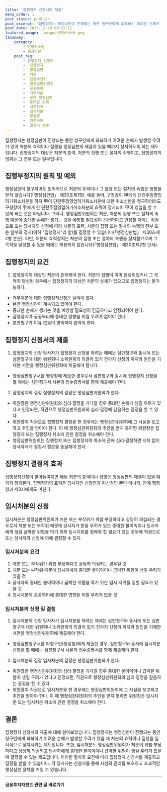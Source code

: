```yaml
---
title: '집행정지 신청서의 제출'
menu_order: 1
post_status: publish
post_excerpt: '집행정지는 행정심판이 진행되는 동안 청구인에게 회복하기 어려운 손해가 발생할 우려가 있어 처분의 효력이나 집행을 행정심판의 재결이 있을 때까지 정지하도록 하는 제도입니다. 집행정지의 대상은 처분의 효력, 처분의 집행 또는 절차의 속행이고, 집행정지의 범위는 그 전부 또는 일부입니다.'
post_date: 2023-12-29 09:22:11
featured_image: _images/민형사소송.png
taxonomy:
    category:
        - 민형사소송
        - 행정심판
    post_tag:
        - 집행정지 신청서
        -  집행정지
        -  행정심판
        -  처분
        -  집행부정지
        -  행정심판위원회
        -  공공복리
        -  거부처분
        -  본안 행정심판
        -  중대한 손해
        -  심판청구
        -  임시처분
        -  행정청
        -  피청구인
        -  결정서 정본
---
```



집행정지는 행정심판이 진행되는 동안 청구인에게 회복하기 어려운 손해가 발생할 우려가 있어 처분의 효력이나 집행을 행정심판의 재결이 있을 때까지 정지하도록 하는 제도입니다. 집행정지의 대상은 처분의 효력, 처분의 집행 또는 절차의 속행이고, 집행정지의 범위는 그 전부 또는 일부입니다.

## 집행부정지의 원칙 및 예외

행정심판이 청구되어도 원칙적으로 처분의 효력이나 그 집행 또는 절차의 속행은 영향을 받지 않습니다(「행정심판법」 제30조제1항). 예를 들어, 구청장이 甲에게 단란주점영업허가취소처분을 하자 甲이 단란주점영업허가취소처분에 대한 취소심판을 청구하더라도 구청장이 甲에게 한 단란주점영업허가취소처분의 효력이 정지되어 甲이 영업을 할 수 있게 되는 것은 아닙니다. 그러나, 행정심판위원회는 처분, 처분의 집행 또는 절차의 속행 때문에 중대한 손해가 생기는 것을 예방할 필요성이 긴급하다고 인정할 때에는 직권으로 또는 당사자의 신청에 따라 처분의 효력, 처분의 집행 또는 절차의 속행의 전부 또는 일부의 정지(이하 "집행정지"라 함)를 결정할 수 있습니다(「행정심판법」 제30조제2항 본문). 다만, 처분의 효력정지는 처분의 집행 또는 절차의 속행을 정지함으로써 그 목적을 달성할 수 있을 때에는 허용되지 않습니다(「행정심판법」 제30조제2항 단서).

## 집행정지의 요건

1. 집행정지의 대상인 처분이 존재해야 한다.
처분의 집행이 이미 완료되었거나 그 목적이 달성된 경우에는 집행정지의 대상인 처분의 실체가 없으므로 집행정지는 불가능하다.
  - 거부처분에 대한 집행정지신청은 실익이 없다.
  - 본안 행정심판이 계속되고 있어야 한다.
  - 중대한 손해가 생기는 것을 예방할 필요성이 긴급하다고 인정되어야 한다.
  - 집행정지가 공공복리에 중대한 영향을 미칠 우려가 없어야 한다.
  - 본안청구가 이유 없음이 명백하지 않아야 한다.

## 집행정지 신청서의 제출

1. 집행정지의 신청
당사자가 집행정지 신청을 하려는 때에는 심판청구와 동시에 또는 심판청구에 대한 위원회나 소위원회의 의결이 있기 전까지 신청의 취지와 원인을 기재한 서면을 행정심판위원회에 제출해야 합니다.
  - 행정심판청구서를 행정청에 제출한 경우로서 심판청구와 동시에 집행정지 신청을 할 때에는 심판청구서 사본과 접수증명서를 함께 제출해야 한다.

2. 집행정지의 결정
집행정지의 결정은 행정심판위원회가 한다.
  - 위원장은 행정심판위원회의 심리·결정을 기다릴 경우 중대한 손해가 생길 우려가 있다고 인정되면, 직권으로 행정심판위원회의 심리·결정에 갈음하는 결정을 할 수 있다.
  - 위원장이 직권으로 집행정지 결정을 한 경우에는 행정심판위원회에 그 사실을 보고하고 추인을 받아야 한다. 이 때 행정심판위원회의 추인을 받지 못하면 위원장은 집행정지 또는 집행정지 취소에 관한 결정을 취소해야 한다.
  - 행정심판위원회는 집행정지 또는 집행정지의 취소에 관해 심리·결정하면 지체 없이 당사자에게 결정서 정본을 송달해야 한다.

## 집행정지 결정의 효과

집행정지신청이 받아들여지면 해당 처분의 효력이나 집행은 행정심판의 재결이 있을 때까지 정지된다. 집행정지의 효력은 당사자인 신청인과 피신청인 뿐만 아니라, 관계 행정청과 제3자에게도 미친다.

## 임시처분의 신청

임시처분은 행정심판위원회가 처분 또는 부작위가 위법·부당하다고 상당히 의심되는 경우로서 처분 또는 부작위 때문에 당사자가 받을 우려가 있는 중대한 불이익이나 당사자에게 생길 급박한 위험을 막기 위해 임시지위를 정해야 할 필요가 있는 경우에 직권으로 또는 당사자의 신청에 의해 결정할 수 있다.

### 임시처분의 요건

1. 처분 또는 부작위가 위법·부당하다고 상당히 의심되는 경우일 것
2. 처분 또는 부작위 때문에 당사자에게 중대한 불이익이나 급박한 위험이 생길 우려가 있을 것
3. 당사자의 중대한 불이익이나 급박한 위험을 막기 위한 임시 지위를 정할 필요가 있을 것
4. 임시처분이 공공복리에 중대한 영향을 미칠 우려가 없을 것

### 임시처분의 신청 및 결정

1. 임시처분의 신청
당사자가 임시처분을 하려는 때에는 심판청구와 동시에 또는 심판청구에 대한 위원회나 소위원회의 의결이 있기 전까지 신청의 취지와 원인을 기재한 서면을 행정심판위원회에 제출해야 한다.
  - 행정심판청구서를 피청구인(행정청)에게 제출한 경우, 심판청구와 동시에 임시처분 신청을 할 때에는 심판청구서 사본과 접수증명서를 함께 제출해야 한다.

2. 임시처분의 결정
임시처분의 결정은 행정심판위원회가 한다.
  - 위원장은 행정심판위원회의 심리·결정을 기다릴 경우 중대한 불이익이나 급박한 위험이 생길 우려가 있다고 인정되면, 직권으로 행정심판위원회의 심리·결정을 갈음하는 결정을 할 수 있다.
  - 위원장이 직권으로 임시처분을 한 경우에는 행정심판위원회에 그 사실을 보고하고 추인을 받아야 한다. 이 때 행정심판위원회의 추인을 받지 못하면 위원장은 임시처분 또는 임시처분 취소에 관한 결정을 취소해야 한다. 

## 결론

집행정지 신청서의 제출에 대해 알아보았습니다. 집행정지는 행정심판이 진행되는 동안 청구인에게 회복하기 어려운 손해가 발생할 우려가 있을 때 처분의 효력이나 집행을 일시적으로 정지시키는 제도입니다. 또한, 임시처분도 행정심판위원회가 처분이 위법·부당하다고 상당히 의심되고 당사자에게 중대한 불이익이나 급박한 위험이 생길 우려가 있을 때 결정할 수 있는 제도입니다. 이러한 절차와 요건에 따라 집행정지 신청서를 제출하고 결정을 받을 수 있습니다. 각 당사자는 신청서를 통해 자신의 권리를 보호하고 효과적인 행정심판 절차를 거칠 수 있습니다.
<!-- wp:separator -->
<hr class="wp-block-separator has-alpha-channel-opacity"/>
<!-- /wp:separator -->

<!-- wp:group {"backgroundColor":"base","layout":{"type":"constrained"}} -->
<div class="wp-block-group has-base-background-color has-background"><!-- wp:paragraph {"align":"center","fontSize":"medium"} -->
<p class="has-text-align-center has-large-font-size"><strong>금융투자자펀드 관련 글 바로가기</strong></p>
<!-- /wp:paragraph -->


<!-- wp:latest-posts
{"categories":[{"id":13443,"count":19,"description":"","link":"https://uknowlaw.com/category/%ea%b8%88%ec%9c%b5%ed%88%ac%ec%9e%90%ec%9e%90%ed%8e%80%eb%93%9c/","name":"금융투자자펀드","slug":"금융투자자펀드","taxonomy":"category","parent":0,"meta":[],"_links":{"self":[{"href":"https://uknowlaw.com/wp-json/wp/v2/categories/13443"}],"collection":[{"href":"https://uknowlaw.com/wp-json/wp/v2/categories"}],"about":[{"href":"https://uknowlaw.com/wp-json/wp/v2/taxonomies/category"}],"wp:post_type":[{"href":"https://uknowlaw.com/wp-json/wp/v2/posts?categories=13443"}],"curies":[{"name":"wp","href":"https://api.w.org/{rel}","templated":true}]}}],"postsToShow":100,"excerptLength":28,"postLayout":"grid","columns":2,"featuredImageAlign":"left","featuredImageSizeSlug":"large","fontSize":"small"} /--></div>
<!-- /wp:group -->